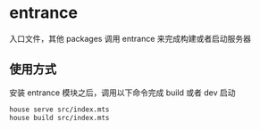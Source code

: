 # entrance

入口文件，其他 packages 调用 entrance 来完成构建或者启动服务器

## 使用方式

安装 entrance 模块之后，调用以下命令完成 build 或者 dev 启动

```sh
house serve src/index.mts
house build src/index.mts
```
